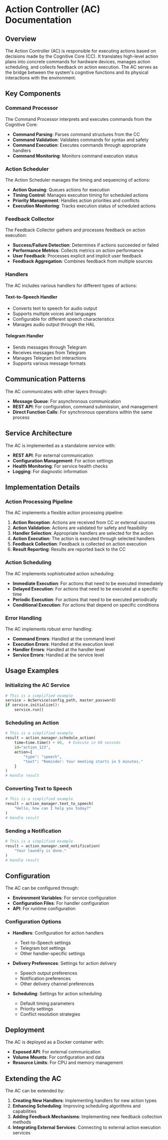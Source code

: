 # Action Controller (AC) Documentation

## Overview

The Action Controller (AC) is responsible for executing actions based on decisions made by the Cognitive Core (CC). It translates high-level action plans into concrete commands for hardware devices, manages action scheduling, and collects feedback on action execution. The AC serves as the bridge between the system's cognitive functions and its physical interactions with the environment.

## Key Components

### Command Processor

The Command Processor interprets and executes commands from the Cognitive Core:

- **Command Parsing**: Parses command structures from the CC
- **Command Validation**: Validates commands for syntax and safety
- **Command Execution**: Executes commands through appropriate handlers
- **Command Monitoring**: Monitors command execution status

### Action Scheduler

The Action Scheduler manages the timing and sequencing of actions:

- **Action Queuing**: Queues actions for execution
- **Timing Control**: Manages execution timing for scheduled actions
- **Priority Management**: Handles action priorities and conflicts
- **Execution Monitoring**: Tracks execution status of scheduled actions

### Feedback Collector

The Feedback Collector gathers and processes feedback on action execution:

- **Success/Failure Detection**: Determines if actions succeeded or failed
- **Performance Metrics**: Collects metrics on action performance
- **User Feedback**: Processes explicit and implicit user feedback
- **Feedback Aggregation**: Combines feedback from multiple sources

### Handlers

The AC includes various handlers for different types of actions:

#### Text-to-Speech Handler
- Converts text to speech for audio output
- Supports multiple voices and languages
- Configurable for different speech characteristics
- Manages audio output through the HAL

#### Telegram Handler
- Sends messages through Telegram
- Receives messages from Telegram
- Manages Telegram bot interactions
- Supports various message formats

## Communication Patterns

The AC communicates with other layers through:

- **Message Queue**: For asynchronous communication
- **REST API**: For configuration, command submission, and management
- **Direct Function Calls**: For synchronous operations within the same process

## Service Architecture

The AC is implemented as a standalone service with:

- **REST API**: For external communication
- **Configuration Management**: For action settings
- **Health Monitoring**: For service health checks
- **Logging**: For diagnostic information

## Implementation Details

### Action Processing Pipeline

The AC implements a flexible action processing pipeline:

1. **Action Reception**: Actions are received from CC or external sources
2. **Action Validation**: Actions are validated for safety and feasibility
3. **Handler Selection**: Appropriate handlers are selected for the action
4. **Action Execution**: The action is executed through selected handlers
5. **Feedback Collection**: Feedback is collected on action execution
6. **Result Reporting**: Results are reported back to the CC

### Action Scheduling

The AC implements sophisticated action scheduling:

- **Immediate Execution**: For actions that need to be executed immediately
- **Delayed Execution**: For actions that need to be executed at a specific time
- **Periodic Execution**: For actions that need to be executed periodically
- **Conditional Execution**: For actions that depend on specific conditions

### Error Handling

The AC implements robust error handling:

- **Command Errors**: Handled at the command level
- **Execution Errors**: Handled at the execution level
- **Handler Errors**: Handled at the handler level
- **Service Errors**: Handled at the service level

## Usage Examples

### Initializing the AC Service

```python
# This is a simplified example
service = AcService(config_path, master_password)
if service.initialize():
    service.run()
```

### Scheduling an Action

```python
# This is a simplified example
result = action_manager.schedule_action(
    time=time.time() + 60,  # Execute in 60 seconds
    id="action_123",
    action={
        "type": "speech",
        "text": "Reminder: Your meeting starts in 5 minutes."
    }
)
# Handle result
```

### Converting Text to Speech

```python
# This is a simplified example
result = action_manager.text_to_speech(
    "Hello, how can I help you today?"
)
# Handle result
```

### Sending a Notification

```python
# This is a simplified example
result = action_manager.send_notification(
    "Your laundry is done."
)
# Handle result
```

## Configuration

The AC can be configured through:

- **Environment Variables**: For service configuration
- **Configuration Files**: For handler configuration
- **API**: For runtime configuration

### Configuration Options

- **Handlers**: Configuration for action handlers
  - Text-to-Speech settings
  - Telegram bot settings
  - Other handler-specific settings
  
- **Delivery Preferences**: Settings for action delivery
  - Speech output preferences
  - Notification preferences
  - Other delivery channel preferences
  
- **Scheduling**: Settings for action scheduling
  - Default timing parameters
  - Priority settings
  - Conflict resolution strategies

## Deployment

The AC is deployed as a Docker container with:

- **Exposed API**: For external communication
- **Volume Mounts**: For configuration and data
- **Resource Limits**: For CPU and memory management

## Extending the AC

The AC can be extended by:

1. **Creating New Handlers**: Implementing handlers for new action types
2. **Enhancing Scheduling**: Improving scheduling algorithms and capabilities
3. **Adding Feedback Mechanisms**: Implementing new feedback collection methods
4. **Integrating External Services**: Connecting to external action execution services
